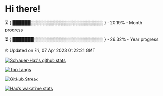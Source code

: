 # Hi there!

⏳ { ██████░░░░░░░░░░░░░░░░░░░░░░░░ } - 20.19% - Month progress

⏳ { ███████░░░░░░░░░░░░░░░░░░░░░░░ } - 26.32% - Year progress

⏰ Updated on Fri, 07 Apr 2023 01:22:21 GMT


[![Schlauer-Hax's github stats](https://github-readme-stats.vercel.app/api?username=Schlauer-Hax&show_icons=true&theme=dark&count_private=true)](https://github.com/Schlauer-Hax)


[![Top Langs](https://github-readme-stats.vercel.app/api/top-langs/?username=Schlauer-Hax&layout=compact&theme=dark)](https://github.com/Schlauer-Hax?tab=repositories)

[![GitHub Streak](https://streak-stats.demolab.com?user=Schlauer-Hax&theme=dark)](https://git.io/streak-stats)

[![Hax's wakatime stats](https://github-readme-stats.vercel.app/api/wakatime?username=Hax&theme=dark)](https://wakatime.com/@Hax)

